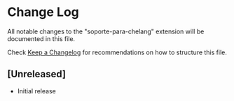 # Change Log

All notable changes to the "soporte-para-chelang" extension will be documented in this file.

Check [Keep a Changelog](http://keepachangelog.com/) for recommendations on how to structure this file.

## [Unreleased]

- Initial release